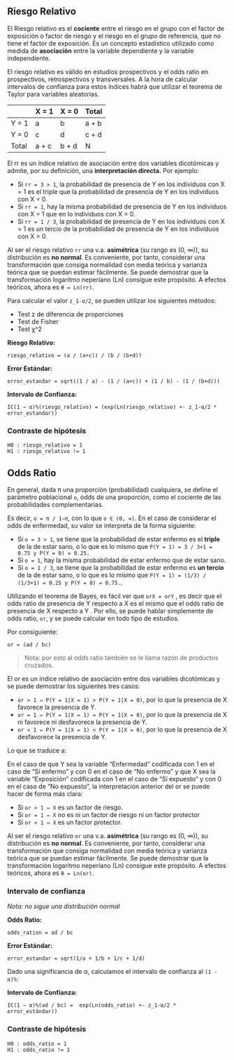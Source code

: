 ## Riesgo Relativo

El Riesgo relativo es el **cociente** entre el riesgo en el grupo con el factor de exposición o factor de riesgo y el riesgo en el grupo de referencia, que no tiene el factor de exposición. Es un concepto estadístico utilizado como medida de **asociación** entre la variable dependiente y la variable independiente.

El riesgo relativo es válido en estudios prospectivos y el odds ratio en prospectivos, retrospectivos y transversales. A la hora de calcular intervalos de confianza para estos índices habrá que utilizar el teorema de Taylor para variables aleatorias.

|             |  X = 1   |  X = 0   |  Total  |
|-------------|----------|----------|---------|
| Y = 1       | a        | b        |  a + b  |
| Y = 0       | c        | d        |  c + d  |
| Total       | a + c    | b + d    |  N      |

El rr es un índice relativo de asociación entre dos variables dicotómicas y admite, por su definición, una **interpretación directa.** Por ejemplo:

* Si `rr = 3 > 1`, la probabilidad de presencia de Y en los individuos con X = 1 es el triple que la probabilidad
de presencia de Y en los individuos con X = 0.
* Si `rr = 1`, hay la misma probabilidad de presencia de Y en los individuos con X = 1 que en lo individuos
con X = 0.
* Si `rr = 1 / 3`, la probabilidad de presencia de Y en los individuos con X = 1 es un tercio de la probabilidad
de presencia de Y en los individuos con X = 0.

Al ser el riesgo relativo `rr` una v.a. **asimétrica** (su rango es (0, ∞)), su distribución es **no normal**. Es conveniente, por tanto, considerar una transformación que consiga normalidad con media teórica y varianza teórica que se puedan estimar fácilmente. Se puede demostrar que la transformación logaritmo neperiano (Ln) consigue este propósito. A efectos teóricos, ahora es `θ = Ln(rr)`.

Para calcular el valor `z_1-α/2`, se pueden utilizar los siguientes métodos:

* Test z de diferencia de proporciones
* Test de Fisher
* Test χ^2

**Riesgo Relativo:**

```
riesgo_relativo = (a / (a+c)) / (b / (b+d))
```

**Error Estándar:**

```
error_estandar = sqrt((1 / a) - (1 / (a+c)) + (1 / b) - (1 / (b+d)))
```

**Intervalo de Confianza:**

```
IC(1 − α)%(riesgo_relativo) = (exp(Ln(riesgo_relativo) +- z_1-α/2 * error_estandar))
```

### Contraste de hipótesis

```
H0 : riesgo_relativo = 1
H1 : riesgo_relativo != 1
```

## Odds Ratio

En general, dada π una proporción (probabilidad) cualquiera, se define el parámetro poblacional `o`, odds de una proporción, como el cociente de las probabilidades complementarias.

Es decir, `o = π / 1−π`, con lo que `o ∈ (0, ∞)`. En el caso de considerar el odds de enfermedad, su valor se interpreta de la forma siguiente:

* Si `o = 3 > 1`, se tiene que la probabilidad de estar enfermo es el **triple** de la de estar sano, o lo que es lo mismo que `P(Y = 1) = 3 / 3+1 = 0.75 y P(Y = 0) = 0.25.`
* Si `o = 1`, hay la misma probabilidad de estar enfermo que de estar sano.
* Si `o = 1 / 3`, se tiene que la probabilidad de estar enfermo es **un tercio** de la de estar sano, o lo que es lo mismo que `P(Y = 1) = (1/3) / (1/3+1) = 0.25 y P(Y = 0) = 0.75.`.

Utilizando el teorema de Bayes, es fácil ver que `orX = orY` , es decir que el odds ratio de presencia de Y respecto a X es el mismo que el odds ratio de presencia de X respecto a Y . Por ello, se puede hablar simplemente de odds ratio, `or`, y se puede calcular en todo tipo de estudios.

Por consiguiente:

```
or = (ad / bc)
```

> Nota: por esto al odds ratio también se le llama razón de productos cruzados.

El or es un índice relativo de asociación entre dos variables dicotómicas y se puede demostrar los siguientes tres casos:

* `or > 1 ⇔ P(Y = 1|X = 1) > P(Y = 1|X = 0)`, por lo que la presencia de X favorece la presencia de Y.
* `or = 1 ⇔ P(Y = 1|X = 1) = P(Y = 1|X = 0)`, por lo que la presencia de X ni favorece ni desfavorece la presencia de Y.
* `or < 1 ⇔ P(Y = 1|X = 1) < P(Y = 1|X = 0)`, por lo que la presencia de X desfavorece la presencia de Y.

Lo que se traduce a:

En el caso de que Y sea la variable “Enfermedad” codificada con 1 en el caso de “Sí enfermo” y con 0 en el caso de “No enfermo” y que X sea la variable “Exposición” codificada con 1 en el caso de “Sí expuesto” y con 0 en el caso de “No expuesto”, la interpretación anterior del or se puede hacer de forma más clara:

* Si `or > 1 ⇔ X` es un factor de riesgo.
* Si `or = 1 ⇔ X` no es ni un factor de riesgo ni un factor protector
* Si `or < 1 ⇔ X` es un factor protector.

Al ser el riesgo relativo `or` una v.a. **asimétrica** (su rango es (0, ∞)), su distribución es **no normal**. Es conveniente, por tanto, considerar una transformación que consiga normalidad con media teórica y varianza teórica que se puedan estimar fácilmente.  Se puede demostrar que la transformación logaritmo neperiano (Ln) consigue este propósito. A efectos teóricos, ahora es `θ = Ln(or)`.

### Intervalo de confianza

_Nota: no sigue una distribución normal_

**Odds Ratio:**

```
odds_ration = ad / bc
```

**Error Estándar:**

```
error_estandar = sqrt(1/a + 1/b + 1/c + 1/d)
```

Dado una significancia de α, calculamos el intervalo de confianza al `(1 - α)%`:

**Intervalo de Confianza:**

```
IC(1 − α)%(ad / bc) =  exp(Ln(odds_ratio) +- z_1-α/2 * error_estándar))
```

### Contraste de hipótesis

```
H0 : odds_ratio = 1
H1 : odds_ratio != 1
```